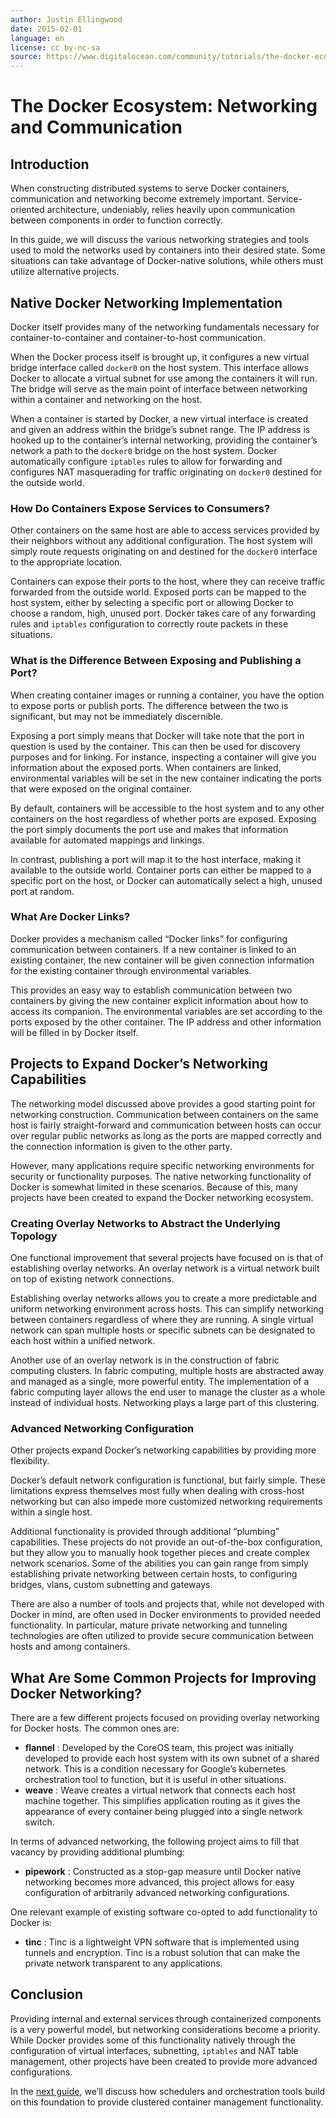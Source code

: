 ```yaml
---
author: Justin Ellingwood
date: 2015-02-01
language: en
license: cc by-nc-sa
source: https://www.digitalocean.com/community/tutorials/the-docker-ecosystem-networking-and-communication
---
```


# The Docker Ecosystem: Networking and Communication

## Introduction

When constructing distributed systems to serve Docker containers, communication and networking become extremely important. Service-oriented architecture, undeniably, relies heavily upon communication between components in order to function correctly.

In this guide, we will discuss the various networking strategies and tools used to mold the networks used by containers into their desired state. Some situations can take advantage of Docker-native solutions, while others must utilize alternative projects.

## Native Docker Networking Implementation

Docker itself provides many of the networking fundamentals necessary for container-to-container and container-to-host communication.

When the Docker process itself is brought up, it configures a new virtual bridge interface called `docker0` on the host system. This interface allows Docker to allocate a virtual subnet for use among the containers it will run. The bridge will serve as the main point of interface between networking within a container and networking on the host.

When a container is started by Docker, a new virtual interface is created and given an address within the bridge’s subnet range. The IP address is hooked up to the container’s internal networking, providing the container’s network a path to the `docker0` bridge on the host system. Docker automatically configure `iptables` rules to allow for forwarding and configures NAT masquerading for traffic originating on `docker0` destined for the outside world.

### How Do Containers Expose Services to Consumers?

Other containers on the same host are able to access services provided by their neighbors without any additional configuration. The host system will simply route requests originating on and destined for the `docker0` interface to the appropriate location.

Containers can expose their ports to the host, where they can receive traffic forwarded from the outside world. Exposed ports can be mapped to the host system, either by selecting a specific port or allowing Docker to choose a random, high, unused port. Docker takes care of any forwarding rules and `iptables` configuration to correctly route packets in these situations.

### What is the Difference Between Exposing and Publishing a Port?

When creating container images or running a container, you have the option to expose ports or publish ports. The difference between the two is significant, but may not be immediately discernible.

Exposing a port simply means that Docker will take note that the port in question is used by the container. This can then be used for discovery purposes and for linking. For instance, inspecting a container will give you information about the exposed ports. When containers are linked, environmental variables will be set in the new container indicating the ports that were exposed on the original container.

By default, containers will be accessible to the host system and to any other containers on the host regardless of whether ports are exposed. Exposing the port simply documents the port use and makes that information available for automated mappings and linkings.

In contrast, publishing a port will map it to the host interface, making it available to the outside world. Container ports can either be mapped to a specific port on the host, or Docker can automatically select a high, unused port at random.

### What Are Docker Links?

Docker provides a mechanism called “Docker links” for configuring communication between containers. If a new container is linked to an existing container, the new container will be given connection information for the existing container through environmental variables.

This provides an easy way to establish communication between two containers by giving the new container explicit information about how to access its companion. The environmental variables are set according to the ports exposed by the other container. The IP address and other information will be filled in by Docker itself.

## Projects to Expand Docker’s Networking Capabilities

The networking model discussed above provides a good starting point for networking construction. Communication between containers on the same host is fairly straight-forward and communication between hosts can occur over regular public networks as long as the ports are mapped correctly and the connection information is given to the other party.

However, many applications require specific networking environments for security or functionality purposes. The native networking functionality of Docker is somewhat limited in these scenarios. Because of this, many projects have been created to expand the Docker networking ecosystem.

### Creating Overlay Networks to Abstract the Underlying Topology

One functional improvement that several projects have focused on is that of establishing overlay networks. An overlay network is a virtual network built on top of existing network connections.

Establishing overlay networks allows you to create a more predictable and uniform networking environment across hosts. This can simplify networking between containers regardless of where they are running. A single virtual network can span multiple hosts or specific subnets can be designated to each host within a unified network.

Another use of an overlay network is in the construction of fabric computing clusters. In fabric computing, multiple hosts are abstracted away and managed as a single, more powerful entity. The implementation of a fabric computing layer allows the end user to manage the cluster as a whole instead of individual hosts. Networking plays a large part of this clustering.

### Advanced Networking Configuration

Other projects expand Docker’s networking capabilities by providing more flexibility.

Docker’s default network configuration is functional, but fairly simple. These limitations express themselves most fully when dealing with cross-host networking but can also impede more customized networking requirements within a single host.

Additional functionality is provided through additional “plumbing” capabilities. These projects do not provide an out-of-the-box configuration, but they allow you to manually hook together pieces and create complex network scenarios. Some of the abilities you can gain range from simply establishing private networking between certain hosts, to configuring bridges, vlans, custom subnetting and gateways.

There are also a number of tools and projects that, while not developed with Docker in mind, are often used in Docker environments to provided needed functionality. In particular, mature private networking and tunneling technologies are often utilized to provide secure communication between hosts and among containers.

## What Are Some Common Projects for Improving Docker Networking?

There are a few different projects focused on providing overlay networking for Docker hosts. The common ones are:

- **flannel** : Developed by the CoreOS team, this project was initially developed to provide each host system with its own subnet of a shared network. This is a condition necessary for Google’s kubernetes orchestration tool to function, but it is useful in other situations.
- **weave** : Weave creates a virtual network that connects each host machine together. This simplifies application routing as it gives the appearance of every container being plugged into a single network switch.

In terms of advanced networking, the following project aims to fill that vacancy by providing additional plumbing:

- **pipework** : Constructed as a stop-gap measure until Docker native networking becomes more advanced, this project allows for easy configuration of arbitrarily advanced networking configurations.

One relevant example of existing software co-opted to add functionality to Docker is:

- **tinc** : Tinc is a lightweight VPN software that is implemented using tunnels and encryption. Tinc is a robust solution that can make the private network transparent to any applications.

## Conclusion

Providing internal and external services through containerized components is a very powerful model, but networking considerations become a priority. While Docker provides some of this functionality natively through the configuration of virtual interfaces, subnetting, `iptables` and NAT table management, other projects have been created to provide more advanced configurations.

In the [next guide](the-docker-ecosystem-scheduling-and-orchestration), we’ll discuss how schedulers and orchestration tools build on this foundation to provide clustered container management functionality.
